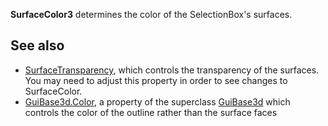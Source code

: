 **SurfaceColor3** determines the color of the SelectionBox's surfaces.

See also
--------

*   [SurfaceTransparency](https://developer.roblox.com/en-us/api-reference/property/SelectionBox/SurfaceTransparency), which controls the transparency of the surfaces. You may need to adjust this property in order to see changes to SurfaceColor.
*   [GuiBase3d.Color](https://developer.roblox.com/en-us/api-reference/property/GuiBase3d/Color), a property of the superclass [GuiBase3d](https://developer.roblox.com/en-us/api-reference/class/GuiBase3d) which controls the color of the outline rather than the surface faces
